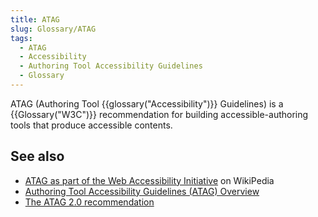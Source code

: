 ```yaml
---
title: ATAG
slug: Glossary/ATAG
tags:
  - ATAG
  - Accessibility
  - Authoring Tool Accessibility Guidelines
  - Glossary
---
```

ATAG (Authoring Tool {{glossary("Accessibility")}} Guidelines) is a {{Glossary("W3C")}} recommendation for building accessible-authoring tools that produce accessible contents.

## See also

- [ATAG as part of the Web Accessibility Initiative](https://en.wikipedia.org/wiki/Web_Accessibility_Initiative#Authoring_Tools_Accessibility_Guidelines_.28ATAG.29) on WikiPedia
- [Authoring Tool Accessibility Guidelines (ATAG) Overview](https://www.w3.org/WAI/standards-guidelines/atag/)
- [The ATAG 2.0 recommendation](https://www.w3.org/TR/ATAG20/)

